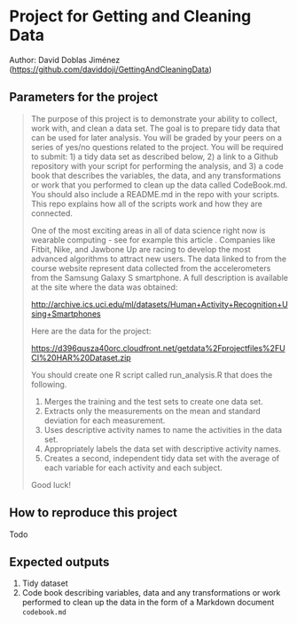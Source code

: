 Project for Getting and Cleaning Data
=====================================
Author: David Doblas Jiménez (https://github.com/daviddoji/GettingAndCleaningData)


Parameters for the project
--------------------------

> The purpose of this project is to demonstrate your ability to collect, work with, and clean a data set. The goal is to prepare tidy data that can be used for later analysis. You will be graded by your peers on a series of yes/no questions related to the project. You will be required to submit: 1) a tidy data set as described below, 2) a link to a Github repository with your script for performing the analysis, and 3) a code book that describes the variables, the data, and any transformations or work that you performed to clean up the data called CodeBook.md. You should also include a README.md in the repo with your scripts. This repo explains how all of the scripts work and how they are connected.  
> 
> One of the most exciting areas in all of data science right now is wearable computing - see for example this article . Companies like Fitbit, Nike, and Jawbone Up are racing to develop the most advanced algorithms to attract new users. The data linked to from the course website represent data collected from the accelerometers from the Samsung Galaxy S smartphone. A full description is available at the site where the data was obtained: 
> 
> http://archive.ics.uci.edu/ml/datasets/Human+Activity+Recognition+Using+Smartphones 
> 
> Here are the data for the project: 
> 
> https://d396qusza40orc.cloudfront.net/getdata%2Fprojectfiles%2FUCI%20HAR%20Dataset.zip 
> 
> You should create one R script called run_analysis.R that does the following. 
> 
> 1. Merges the training and the test sets to create one data set.
> 2. Extracts only the measurements on the mean and standard deviation for each measurement.
> 3. Uses descriptive activity names to name the activities in the data set.
> 4. Appropriately labels the data set with descriptive activity names.
> 5. Creates a second, independent tidy data set with the average of each variable for each activity and each subject. 
> 
> Good luck!

How to reproduce this project
-----------------------------
Todo

Expected outputs
----------------
1. Tidy dataset
2. Code book describing variables, data and any transformations or work performed to clean up the data in the form of a Markdown document `codebook.md`